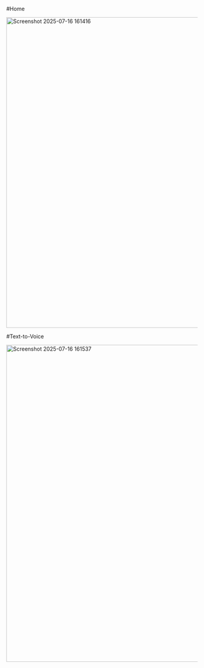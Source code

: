#Home

<img width="1915" height="819" alt="Screenshot 2025-07-16 161416" src="https://github.com/user-attachments/assets/90ae9e19-d0b2-4ae0-bd3f-fe98901f5687" />


#Text-to-Voice

<img width="1919" height="836" alt="Screenshot 2025-07-16 161537" src="https://github.com/user-attachments/assets/b4314038-5460-456c-9860-cd3378a9d859" />
